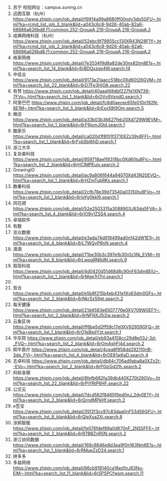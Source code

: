 1. 苏宁 校招网址：campus.suning.cn
2. 远图互联（杭州）  https://www.zhipin.com/job_detail/f9914a99a8680ff00ndy3dq5GFU~.html?ka=rcmd_list_job_3_blank&lid=a043c6c8-9d26-40ab-82a6-68686a626bd8.f1:common.252-GroupA,219-GroupA,216-GroupA.3
3. 成典网络科技（杭州）  https://www.zhipin.com/job_detail/52ebc9f79955cc130XR43N28F1Y~.html?ka=rcmd_list_job_2_blank&lid=a043c6c8-9d26-40ab-82a6-68686a626bd8.f1:common.252-GroupA,219-GroupA,216-GroupA.2
4. 格家网络  https://www.zhipin.com/job_detail/7e3534f9d8a82de30nx82tm8E1s~.html?ka=search_list_14_blank&lid=6rBDQxzgp4W.search.14
5. 中佳业  https://www.zhipin.com/job_detail/9173e21aacc518bc0Xd60t26GVM~.html?ka=search_list_22_blank&lid=6rD7Fe3HiOA.search.22
6. 有赞  https://www.zhipin.com/job_detail/40aaaf48dbf227fe1XN739-7FVo~.html?ka=search_list_1_blank&lid=6rDVv9VsndG.search.1
7. 阿里巴巴  https://www.zhipin.com/job_detail/fc8d0aecec65fe010n192N-8E1M~.html?ka=search_list_5_blank&lid=6rExx58t9Om.search.5
8. 微店  https://www.zhipin.com/job_detail/a33b03b36627feb20Xd729W9EVM~.html?ka=search_list_1_blank&lid=6rF9ismJGtd.search.1
9. 酷家乐  https://www.zhipin.com/job_detail/ca020d1f8f01f3710XZz39y8FFI~.html?ka=search_list_1_blank&lid=6rFxbSbI6hD.search.1
10. 浙江大华 
11. 复杂美科技  https://www.zhipin.com/job_detail/959718ae1f8318bc0Xd60tu8Flc~.html?ka=search_list_2_blank&lid=6rHCIMPEuis.search.2
12. GrowingIO  https://www.zhipin.com/job_detail/ac9a806f644a94070Xd43N20EVQ~.html?ka=search_list_1_blank&lid=6rHZmTubRKs.search.1
13. 数秦科技 https://www.zhipin.com/job_detail/2cfb78e39d73540a03150tu9FVo~.html?ka=search_list_1_blank&lid=6rIoYg0kkI9.search.1
14. 同花顺  https://www.zhipin.com/job_detail/52e2503315a3088903J63dq5FVA~.html?ka=search_list_4_blank&lid=6rIO9v1ZSS4.search.4
15. 卓瑞软件 
16. 有数 
17. 览众数据 https://www.zhipin.com/job_detail/e3ada74d919499ad0n142dW1E1I~.html?ka=search_list_4_blank&lid=6rL7WQyP6nN.search.4
18. 滴滴  https://www.zhipin.com/job_detail/71be30b3c397e1b30n1z3Ni_EVM~.html?ka=search_list_9_blank&lid=6rLwqgRN6dN.search.9
19. 叙简科技 https://www.zhipin.com/job_detail/4d0420d51d68d8c90nF63dm8ElU~.html?ka=search_list_1_blank&lid=6rMge7rI7nl.search.1
20. 
21. 哲合  https://www.zhipin.com/job_detail/e5b8f215b4eb431e1Xx63dm0GFs~.html?ka=search_list_2_blank&lid=6rNkrSz59qt.search.2
22. 每天健康 https://www.zhipin.com/job_detail/21d4583e6507776e0XV709W0EFY~.html?ka=search_list_2_blank&lid=6rNFNXJ5i2w.search.2
23. 云象区块 https://www.zhipin.com/job_detail/ff6be5d2ff59c17e0XV929S9GFQ~.html?ka=search_list_1_blank&lid=6rO1eBedYzt.search.1
24. 华东院 https://www.zhipin.com/job_detail/eb93a4158cc29d8e03J-3d-_FVQ~.html?ka=search_list_2_blank&lid=6rOmAshFl4d.search.2
25. 熙牛医疗 https://www.zhipin.com/job_detail/4cea8f958dd292110nB-3dq_FVI~.html?ka=search_list_4_blank&lid=6rOE81aj6aD.search.4
26. 志卓科技 https://www.zhipin.com/job_detail/db84c706ad9aba8a0XZz2t--EVo~.html?ka=search_list_2_blank&lid=6rP0jzGd31h.search.2
27. 蚂蚁金服 https://www.zhipin.com/job_detail/8fefb682fa39db440XZ70t28GVs~.html?ka=search_list_22_blank&lid=6rPjYRtP6HF.search.22
28. 公交云 https://www.zhipin.com/job_detail/7dcd562f8465f9ed0nJ_2dy0E1Y~.html?ka=search_list_2_blank&lid=6rQrndMPkHf.search.2
29. e签宝 https://www.zhipin.com/job_detail/35f2f3cc87c83daa0nF53dS6GFU~.html?ka=search_list_8_blank&lid=6rQIeXsa2Xi.search.8
30. 涂鸦智能  https://www.zhipin.com/job_detail/fe076fdef69a0d670nF_2NS5FFE~.html?ka=search_list_2_blank&lid=6rR7BBZnR5N.search.2
31. 浙江协同数据 https://www.zhipin.com/job_detail/169c6646e8d3ea9f0n163Nm6E1s~.html?ka=search_list_1_blank&lid=6rRMueZzD24.search.1
32. 拼多多
33. 多益网络 https://www.zhipin.com/job_detail/86cb918140ca18ed1nJ63Nu-ElM~.html?ka=search_list_11_blank&lid=6rSPSPCfwsm.search.11